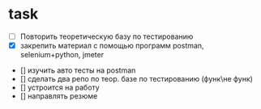 # task

 * [ ] Повторить теоретическую базу по тестированию
 * [x] закрепить материал с помощью программ postman, selenium+python, jmeter
 * [] изучить авто тесты на postman
 * [] сделать два репо по теор. базе по тестированию (функ\не функ)
 * [] устроится на работу
 * [] направлять резюме
